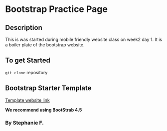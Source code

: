 # Bootstrap Practice Page

## Description
This is was started during mobile friendly website class on week2 day 1.  It is a
boiler plate of the bootstrap website.

## To get Started
`git clone` repository

## Bootstrap Starter Template
[Template website link](https://getbootstrap.com/docs/4.5/getting-started/introduction/#starter-template)

**We recommend using BootStrab 4.5**

### By Stephanie F.